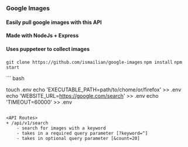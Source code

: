 ### Google Images

#### Easily pull google images with this API

#### Made with NodeJs + Express

#### Uses puppeteer to collect images

<Install>

``` git clone https://github.com/ismailian/google-images ```
``` npm install ```
``` npm start ```

<Environment Variables>
``` bash

touch .env
echo 'EXECUTABLE_PATH=path/to/chome/or/firefox' >> .env
echo 'WEBSITE_URL=https://google.com/search' >> .env
echo 'TIMEOUT=60000' >> .env

```

<API Routes>
+ /api/v1/search
    - search for images with a keyword
    - takes in a required query parameter [?keyword=^]
    - takes in optional query parameter [&count=20]
